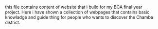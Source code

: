 this file contains content of website that i build for my BCA final year project. Here i have shown a collection of webpages that contains basic knowladge and guide thing for people who wants to discover the Chamba district.
